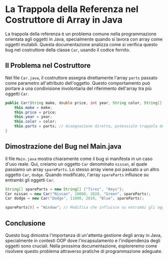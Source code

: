 # La Trappola della Referenza nel Costruttore di Array in Java

La trappola della referenza è un problema comune nella programmazione orientata agli oggetti in Java, specialmente quando si lavora con array come oggetti mutabili. Questa documentazione analizza come si verifica questo bug nel costruttore della classe `Car`, usando il codice fornito.

## Il Problema nel Costruttore
Nel file `Car.java`, il costruttore assegna direttamente l'array `parts` passato come parametro all'attributo dell'oggetto. Questo comportamento può portare a una condivisione involontaria del riferimento dell'array tra più oggetti `Car`.

```java
public Car(String make, double price, int year, String color, String[] parts) {
    this.make = make;
    this.price = price;
    this.year = year;
    this.color = color;
    this.parts = parts; // Assegnazione diretta, potenziale trappola della referenza
}
```

## Dimostrazione del Bug nel Main.java
Il file `Main.java` mostra chiaramente come il bug si manifesta in un caso d'uso reale. Qui, creiamo un oggetto `Car` denominato `nissan`, al quale passiamo un array `spareParts`. Lo stesso array viene poi passato a un altro oggetto `Car`, `dodge`. Quando modificato, l'array `spareParts` influisce su entrambi gli oggetti `Car`.

```java
String[] spareParts = new String[] {"Tires", "Keys"};
Car nissan = new Car("Nissan", 10000, 2020, "Green", spareParts);
Car dodge = new Car("Dodge", 11000, 2019, "Blue", spareParts);

spareParts[0] = "Window"; // Modifica che influisce su entrambi gli oggetti Car
```

## Conclusione
Questo bug dimostra l'importanza di un'attenta gestione degli array in Java, specialmente in contesti OOP dove l'incapsulamento e l'indipendenza degli oggetti sono cruciali. Nella prossima documentazione, esploreremo come risolvere questo problema attraverso pratiche di programmazione adeguate.

